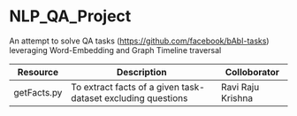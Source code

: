 # NLP_QA_Project
An attempt to solve QA tasks (https://github.com/facebook/bAbI-tasks) leveraging Word-Embedding and Graph Timeline traversal


| Resource               | Description                                                  |   Colloborator    |
|------------------------|--------------------------------------------------------------|-------------------|
| getFacts.py            | To extract facts of a given task-dataset excluding questions | Ravi Raju Krishna |
